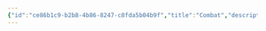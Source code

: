 ```yaml
---
{"id":"ce86b1c9-b2b8-4b86-8247-c8fda5b04b9f","title":"Combat","description":"Overview of Combat Gifts tag.","publish":true,"date_created":"Thursday, April 11th 2024, 5:56:17 pm","date_modified":"Friday, October 4th 2024, 12:24:52 am","editing_lock":true,"live_preview":true,"cssclasses":["mado-heading"],"path":"tags/Gifts/Combat.md","permalink":"/tags/gifts/combat/","PassFrontmatter":true}
---
```


